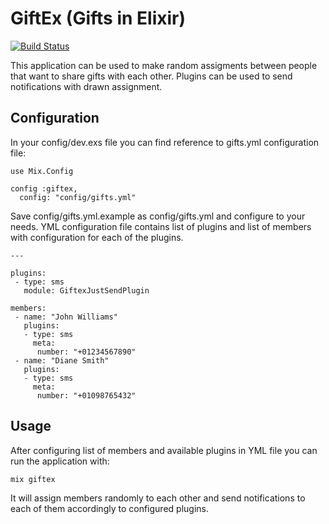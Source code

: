# GiftEx (Gifts in Elixir)

[![Build Status](https://travis-ci.org/kubaodias/giftex.svg?branch=master)](https://travis-ci.org/kubaodias/giftex)

This application can be used to make random assigments between people that want to share gifts with each other.
Plugins can be used to send notifications with drawn assignment.

## Configuration

In your config/dev.exs file you can find reference to gifts.yml configuration file:
```
use Mix.Config

config :giftex,
  config: "config/gifts.yml"
```
Save config/gifts.yml.example as config/gifts.yml and configure to your needs.
YML configuration file contains list of plugins and list of members
with configuration for each of the plugins.
```
---

plugins:
 - type: sms
   module: GiftexJustSendPlugin

members:
 - name: "John Williams"
   plugins:
   - type: sms
     meta:
      number: "+01234567890"
 - name: "Diane Smith"
   plugins:
   - type: sms
     meta:
      number: "+01098765432"

```

## Usage

After configuring list of members and available plugins in YML file you can run the application with:
```
mix giftex
```
It will assign members randomly to each other and send notifications
 to each of them accordingly to configured plugins.

